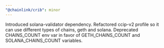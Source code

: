 ```yaml
---
"@chainlink/crib": minor
---
```


Introduced solana-validator dependency. Refactored ccip-v2 profile so it can use different types of chains, geth and solana. Deprecated CHAINS_COUNT env var in favor of GETH_CHAINS_COUNT and SOLANA_CHAINS_COUNT variables.
